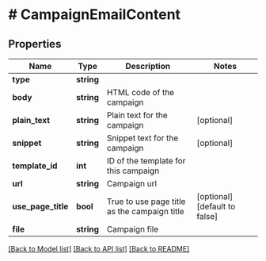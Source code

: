 # # CampaignEmailContent

## Properties

Name | Type | Description | Notes
------------ | ------------- | ------------- | -------------
**type** | **string** |  | 
**body** | **string** | HTML code of the campaign | 
**plain_text** | **string** | Plain text for the campaign | [optional] 
**snippet** | **string** | Snippet text for the campaign | [optional] 
**template_id** | **int** | ID of the template for this campaign | 
**url** | **string** | Campaign url | 
**use_page_title** | **bool** | True to use page title as the campaign title | [optional] [default to false]
**file** | **string** | Campaign file | 

[[Back to Model list]](../../README.md#documentation-for-models) [[Back to API list]](../../README.md#documentation-for-api-endpoints) [[Back to README]](../../README.md)


